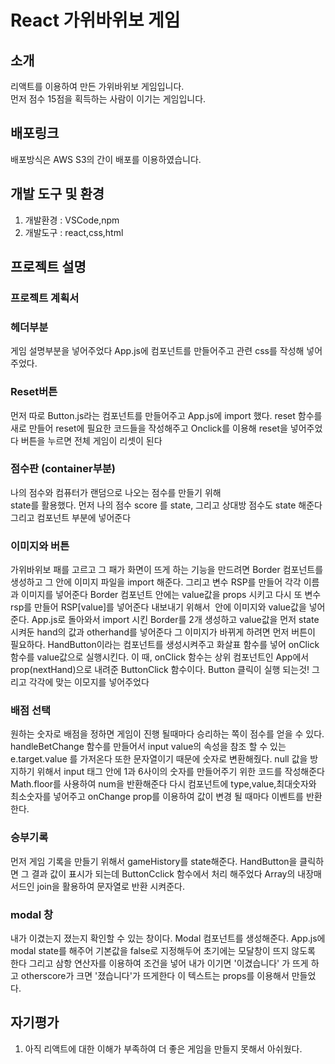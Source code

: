 # React 가위바위보 게임

## 소개

리액트를 이용하여 만든 가위바위보 게임입니다.   
먼저 점수 15점을 획득하는 사람이 이기는 게임입니다.

## 배포링크

배포방식은 AWS S3의 간이 배포를 이용하였습니다.

## 개발 도구 및 환경

1. 개발환경 : VSCode,npm
2. 개발도구 : react,css,html

## 프로젝트 설명

### 프로젝트 계획서

### 헤더부분

게임 설명부분을 넣어주었다 App.js에 컴포넌트를 만들어주고 관련 css를 작성해 넣어주었다.

### Reset버튼

먼저 따로 Button.js라는 컴포넌트를 만들어주고 App.js에 import 했다.
reset 함수를 새로 만들어 reset에 필요한 코드들을 작성해주고 Onclick를 이용해 reset을 넣어주었다
버튼을 누르면 전체 게임이 리셋이 된다

### 점수판 (container부분)
나의 점수와 컴퓨터가 랜덤으로 나오는 점수를 만들기 위해  
state를 활용했다. 먼저 나의 점수 score 를 state, 그리고 상대방 점수도 state 해준다
그리고 컴포넌트 부분에 넣어준다


### 이미지와 버튼

가위바위보 패를 고르고 그 패가 화면이 뜨게 하는 기능을 만드려면
Border 컴포넌트를 생성하고 그 안에 이미지 파일을 import 해준다.
그리고 변수 RSP를 만들어 각각 이름과 이미지를 넣어준다
Border 컴포넌트 안에는 value값을 props 시키고
다시 또 변수 rsp를 만들어 RSP[value]를 넣어준다
내보내기 위해서 <img> 안에 이미지와 value값을 넣어준다.
App.js로 돌아와서 import 시킨 Border를 2개 생성하고 value값을 먼저 state 시켜둔 hand의 값과 otherhand를 넣어준다
그 이미지가 바뀌게 하려면 먼저 버튼이 필요하다. HandButton이라는 컴포넌트를 생성시켜주고 화살표 함수를 넣어 
onClick 함수를 value값으로 실행시킨다. 이 때, onClick 함수는 상위 컴포넌트인 App에서 prop(nextHand)으로 내려준 ButtonClick 함수이다. Button 클릭이 실행 되는것! 그리고 각각에 맞는 이모지를 넣어주었다


### 배점 선택

원하는 숫자로 배점을 정하면 게임이 진행 될때마다 승리하는 쪽이 점수를 얻을 수 있다.
handleBetChange 함수를 만들어서 input value의 속성을 참조 할 수 있는 e.target.value 를 가저온다
또한 문자열이기 때문에 숫자로 변환해줬다.
null 값을 방지하기 위해서 input 태그 안에 1과 6사이의 숫자를 만들어주기 위한 코드를 작성해준다
Math.floor를 사용하여 num을 반환해준다 
다시 컴포넌트에 type,value,최대숫자와 최소숫자를 넣어주고 onChange prop를 이용하여 값이 변경 될 때마다 이벤트를 반환한다.

### 승부기록

먼저 게임 기록을 만들기 위해서 gameHistory를 state해준다.
HandButton을 클릭하면 그 결과 값이 표시가 되는데 ButtonCclick 함수에서 처리 해주었다
Array의 내장매서드인 join을 활용하여 문자열로 반환 시켜준다.

### modal 창

내가 이겼는지 졌는지 확인할 수 있는 창이다.
Modal 컴포넌트를 생성해준다.
App.js에 modal state를 해주어 기본값을 false로 지정해두어 초기에는 모달창이 뜨지 않도록 한다
그리고 삼항 연산자를 이용하여 조건을 넣어 내가 이기면 '이겼습니다' 가 뜨게 하고 otherscore가 크면 '졌습니다'가 뜨게한다
이 텍스트는 props를 이용해서 만들었다.


## 자기평가
1. 아직 리액트에 대한 이해가 부족하여 더 좋은 게임을 만들지 못해서 아쉬웠다.
